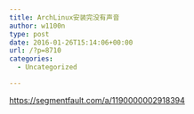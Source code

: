 ```yaml
---
title: ArchLinux安装完没有声音
author: w1100n
type: post
date: 2016-01-26T15:14:06+00:00
url: /?p=8710
categories:
  - Uncategorized

---
```

https://segmentfault.com/a/1190000002918394